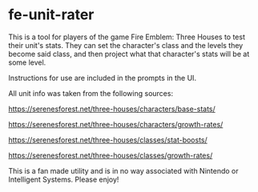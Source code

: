 # fe-unit-rater
This is a tool for players of the game Fire Emblem: Three Houses to test their unit's stats.
They can set the character's class and the levels they become said class, and then project what that character's stats will be at some level.

Instructions for use are included in the prompts in the UI.

All unit info was taken from the following sources:

https://serenesforest.net/three-houses/characters/base-stats/

https://serenesforest.net/three-houses/characters/growth-rates/

https://serenesforest.net/three-houses/classes/stat-boosts/

https://serenesforest.net/three-houses/classes/growth-rates/

This is a fan made utility and is in no way associated with Nintendo or Intelligent Systems. Please enjoy!
